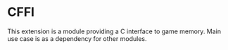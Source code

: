 # CFFI
This extension is a module providing a C interface to game memory. Main use case is as a dependency for other modules.